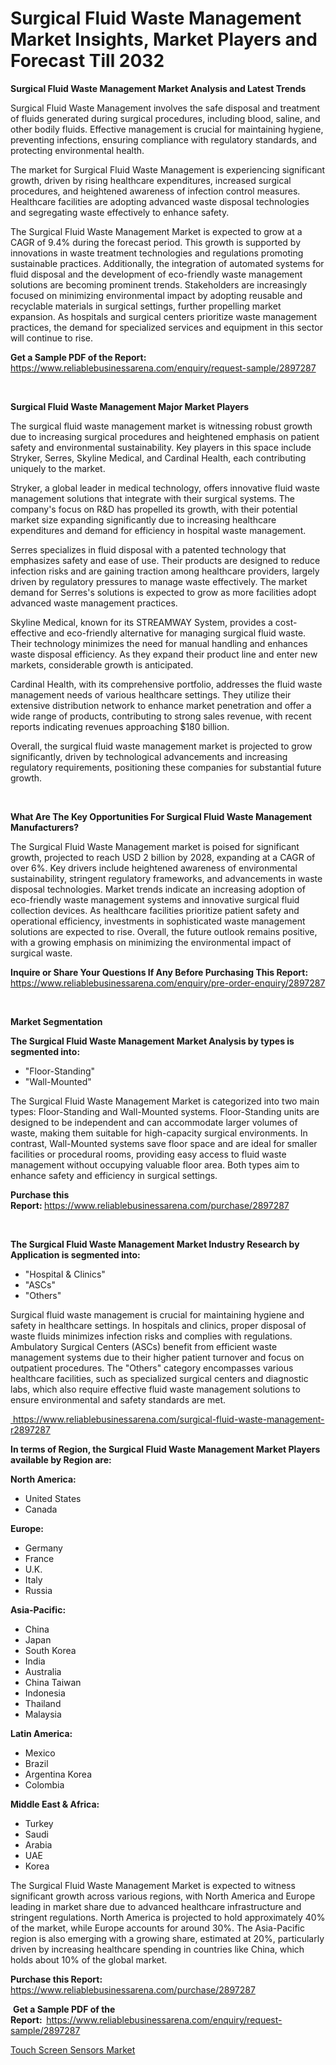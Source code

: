 <p><h1>Surgical Fluid Waste Management Market Insights, Market Players and Forecast Till 2032</h1></p><p><strong>Surgical Fluid Waste Management Market Analysis and Latest Trends</strong></p>
<p><p>Surgical Fluid Waste Management involves the safe disposal and treatment of fluids generated during surgical procedures, including blood, saline, and other bodily fluids. Effective management is crucial for maintaining hygiene, preventing infections, ensuring compliance with regulatory standards, and protecting environmental health.</p><p>The market for Surgical Fluid Waste Management is experiencing significant growth, driven by rising healthcare expenditures, increased surgical procedures, and heightened awareness of infection control measures. Healthcare facilities are adopting advanced waste disposal technologies and segregating waste effectively to enhance safety.</p><p>The Surgical Fluid Waste Management Market is expected to grow at a CAGR of 9.4% during the forecast period. This growth is supported by innovations in waste treatment technologies and regulations promoting sustainable practices. Additionally, the integration of automated systems for fluid disposal and the development of eco-friendly waste management solutions are becoming prominent trends. Stakeholders are increasingly focused on minimizing environmental impact by adopting reusable and recyclable materials in surgical settings, further propelling market expansion. As hospitals and surgical centers prioritize waste management practices, the demand for specialized services and equipment in this sector will continue to rise.</p></p>
<p><strong>Get a Sample PDF of the Report:&nbsp;</strong> <a href="https://www.reliablebusinessarena.com/enquiry/request-sample/2897287?utm_campaign=3553&utm_medium=2&utm_source=Github&utm_content=ia&utm_term=15032025&utm_id=surgical-fluid-waste-management">https://www.reliablebusinessarena.com/enquiry/request-sample/2897287</a></p>
<p>&nbsp;</p>
<p><strong>Surgical Fluid Waste Management Major Market Players</strong></p>
<p><p>The surgical fluid waste management market is witnessing robust growth due to increasing surgical procedures and heightened emphasis on patient safety and environmental sustainability. Key players in this space include Stryker, Serres, Skyline Medical, and Cardinal Health, each contributing uniquely to the market.</p><p>Stryker, a global leader in medical technology, offers innovative fluid waste management solutions that integrate with their surgical systems. The company's focus on R&D has propelled its growth, with their potential market size expanding significantly due to increasing healthcare expenditures and demand for efficiency in hospital waste management.</p><p>Serres specializes in fluid disposal with a patented technology that emphasizes safety and ease of use. Their products are designed to reduce infection risks and are gaining traction among healthcare providers, largely driven by regulatory pressures to manage waste effectively. The market demand for Serres's solutions is expected to grow as more facilities adopt advanced waste management practices.</p><p>Skyline Medical, known for its STREAMWAY System, provides a cost-effective and eco-friendly alternative for managing surgical fluid waste. Their technology minimizes the need for manual handling and enhances waste disposal efficiency. As they expand their product line and enter new markets, considerable growth is anticipated.</p><p>Cardinal Health, with its comprehensive portfolio, addresses the fluid waste management needs of various healthcare settings. They utilize their extensive distribution network to enhance market penetration and offer a wide range of products, contributing to strong sales revenue, with recent reports indicating revenues approaching $180 billion.</p><p>Overall, the surgical fluid waste management market is projected to grow significantly, driven by technological advancements and increasing regulatory requirements, positioning these companies for substantial future growth.</p></p>
<p>&nbsp;</p>
<p><strong>What Are The Key Opportunities For Surgical Fluid Waste Management Manufacturers?</strong></p>
<p><p>The Surgical Fluid Waste Management market is poised for significant growth, projected to reach USD 2 billion by 2028, expanding at a CAGR of over 6%. Key drivers include heightened awareness of environmental sustainability, stringent regulatory frameworks, and advancements in waste disposal technologies. Market trends indicate an increasing adoption of eco-friendly waste management systems and innovative surgical fluid collection devices. As healthcare facilities prioritize patient safety and operational efficiency, investments in sophisticated waste management solutions are expected to rise. Overall, the future outlook remains positive, with a growing emphasis on minimizing the environmental impact of surgical waste.</p></p>
<p><strong>Inquire or Share Your Questions If Any Before Purchasing This Report:</strong> <a href="https://www.reliablebusinessarena.com/enquiry/pre-order-enquiry/2897287?utm_campaign=3553&utm_medium=2&utm_source=Github&utm_content=ia&utm_term=15032025&utm_id=surgical-fluid-waste-management">https://www.reliablebusinessarena.com/enquiry/pre-order-enquiry/2897287</a></p>
<p>&nbsp;</p>
<p><strong>Market Segmentation</strong></p>
<p><strong>The Surgical Fluid Waste Management Market Analysis by types is segmented into:</strong></p>
<p><ul><li>"Floor-Standing"</li><li>"Wall-Mounted"</li></ul></p>
<p><p>The Surgical Fluid Waste Management Market is categorized into two main types: Floor-Standing and Wall-Mounted systems. Floor-Standing units are designed to be independent and can accommodate larger volumes of waste, making them suitable for high-capacity surgical environments. In contrast, Wall-Mounted systems save floor space and are ideal for smaller facilities or procedural rooms, providing easy access to fluid waste management without occupying valuable floor area. Both types aim to enhance safety and efficiency in surgical settings.</p></p>
<p><strong>Purchase this Report:&nbsp;</strong><a href="https://www.reliablebusinessarena.com/purchase/2897287?utm_campaign=3553&utm_medium=2&utm_source=Github&utm_content=ia&utm_term=15032025&utm_id=surgical-fluid-waste-management">https://www.reliablebusinessarena.com/purchase/2897287</a></p>
<p>&nbsp;</p>
<p><strong>The Surgical Fluid Waste Management Market Industry Research by Application is segmented into:</strong></p>
<p><ul><li>"Hospital & Clinics"</li><li>"ASCs"</li><li>"Others"</li></ul></p>
<p><p>Surgical fluid waste management is crucial for maintaining hygiene and safety in healthcare settings. In hospitals and clinics, proper disposal of waste fluids minimizes infection risks and complies with regulations. Ambulatory Surgical Centers (ASCs) benefit from efficient waste management systems due to their higher patient turnover and focus on outpatient procedures. The "Others" category encompasses various healthcare facilities, such as specialized surgical centers and diagnostic labs, which also require effective fluid waste management solutions to ensure environmental and safety standards are met.</p></p>
<p><a href="https://www.reliablebusinessarena.com/surgical-fluid-waste-management-r2897287?utm_campaign=3553&utm_medium=2&utm_source=Github&utm_content=ia&utm_term=15032025&utm_id=surgical-fluid-waste-management">&nbsp;https://www.reliablebusinessarena.com/surgical-fluid-waste-management-r2897287</a></p>
<p><strong>In terms of Region, the Surgical Fluid Waste Management Market Players available by Region are:</strong></p>
<p>
    <p> <strong> North America: </strong>
        <ul>
            <li>United States</li>
            <li>Canada</li>
        </ul>
        </p> 
    <p> <strong> Europe: </strong>
        <ul>
            <li>Germany</li>
            <li>France</li>
            <li>U.K.</li>
            <li>Italy</li>
            <li>Russia</li>
        </ul>
        </p> 
    <p> <strong> Asia-Pacific: </strong>
        <ul>
            <li>China</li>
            <li>Japan</li>
            <li>South Korea</li>
            <li>India</li>
            <li>Australia</li>
            <li>China Taiwan</li>
            <li>Indonesia</li>
            <li>Thailand</li>
            <li>Malaysia</li>
        </ul>
        </p> 
    <p> <strong> Latin America: </strong>
        <ul>
            <li>Mexico</li>
            <li>Brazil</li>
            <li>Argentina Korea</li>
            <li>Colombia</li>
        </ul>
        </p> 
    <p> <strong> Middle East & Africa: </strong>
        <ul>
            <li>Turkey</li>
            <li>Saudi</li>
            <li>Arabia</li>
            <li>UAE</li>
            <li>Korea</li>
        </ul>
    </p>
    </p>
<p><p>The Surgical Fluid Waste Management Market is expected to witness significant growth across various regions, with North America and Europe leading in market share due to advanced healthcare infrastructure and stringent regulations. North America is projected to hold approximately 40% of the market, while Europe accounts for around 30%. The Asia-Pacific region is also emerging with a growing share, estimated at 20%, particularly driven by increasing healthcare spending in countries like China, which holds about 10% of the global market.</p></p>
<p><strong>Purchase this Report: </strong><a href="https://www.reliablebusinessarena.com/purchase/2897287?utm_campaign=3553&utm_medium=2&utm_source=Github&utm_content=ia&utm_term=15032025&utm_id=surgical-fluid-waste-management">https://www.reliablebusinessarena.com/purchase/2897287</a></p>
<p>&nbsp;<strong>Get a Sample PDF of the Report:&nbsp;&nbsp;</strong><a href="https://www.reliablebusinessarena.com/enquiry/request-sample/2897287?utm_campaign=3553&utm_medium=2&utm_source=Github&utm_content=ia&utm_term=15032025&utm_id=surgical-fluid-waste-management">https://www.reliablebusinessarena.com/enquiry/request-sample/2897287</a></p>
<p><strong></strong></p>
<p><p><a href="https://github.com/spoorsusama/Market-Research-Report-List-1/blob/main/touch-screen-sensors-market.md?utm_campaign=3553&utm_medium=2&utm_source=Github&utm_content=ia&utm_term=15032025&utm_id=surgical-fluid-waste-management">Touch Screen Sensors Market</a></p></p>